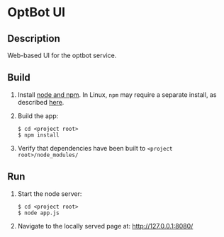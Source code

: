 OptBot UI
=========
Description
--
Web-based UI for the optbot service.

Build
--
1.  Install [node and npm](https://nodejs.org/download/). In Linux, `npm` may require a separate install, 
    as described [here](https://docs.npmjs.com/getting-started/installing-node). 
2.  Build the app:

        $ cd <project root>
        $ npm install

3.  Verify that dependencies have been built to `<project root>/node_modules/`

Run
--
1.  Start the node server:

        $ cd <project root>
        $ node app.js

2.  Navigate to the locally served page at: http://127.0.0.1:8080/
